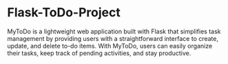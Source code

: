 # Flask-ToDo-Project
MyToDo is a lightweight web application built with Flask that simplifies task management by providing users with a straightforward interface to create, update, and delete to-do items. With MyToDo, users can easily organize their tasks, keep track of pending activities, and stay productive.

